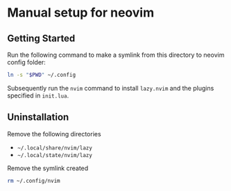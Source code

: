 # Manual setup for neovim

## Getting Started

Run the following command to make a symlink from this directory to neovim config folder:

```bash
ln -s "$PWD" ~/.config
```

Subsequently run the `nvim` command to install `lazy.nvim` and the plugins specified in `init.lua`.

## Uninstallation

Remove the following directories
- `~/.local/share/nvim/lazy`
- `~/.local/state/nvim/lazy`

Remove the symlink created
```bash
rm ~/.config/nvim
```
